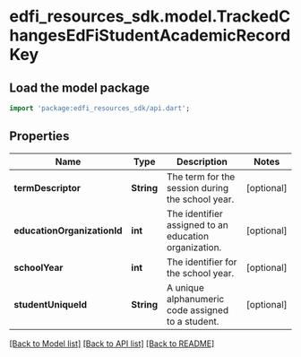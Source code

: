 # edfi_resources_sdk.model.TrackedChangesEdFiStudentAcademicRecordKey

## Load the model package
```dart
import 'package:edfi_resources_sdk/api.dart';
```

## Properties
Name | Type | Description | Notes
------------ | ------------- | ------------- | -------------
**termDescriptor** | **String** | The term for the session during the school year. | [optional] 
**educationOrganizationId** | **int** | The identifier assigned to an education organization. | [optional] 
**schoolYear** | **int** | The identifier for the school year. | [optional] 
**studentUniqueId** | **String** | A unique alphanumeric code assigned to a student. | [optional] 

[[Back to Model list]](../README.md#documentation-for-models) [[Back to API list]](../README.md#documentation-for-api-endpoints) [[Back to README]](../README.md)


